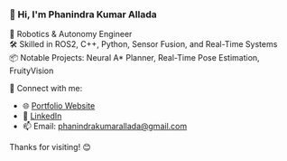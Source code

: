 ### 👋 Hi, I'm Phanindra Kumar Allada

🚀 Robotics & Autonomy Engineer  
🛠️ Skilled in ROS2, C++, Python, Sensor Fusion, and Real-Time Systems  
📦 Notable Projects: Neural A* Planner, Real-Time Pose Estimation, FruityVision  

🔗 Connect with me:
- 🌐 [Portfolio Website](https://your-site.com)
- 💼 [LinkedIn](https://linkedin.com/in/phanindra-kumar-allada)
- 📫 Email: phanindrakumarallada@gmail.com


Thanks for visiting! 😊
